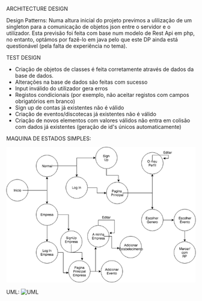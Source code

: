 ARCHITECTURE DESIGN

Design Patterns:
  Numa altura inicial do projeto previmos a ulilização de um singleton para a comunicação de objetos json entre o servidor e o utilizador. Esta previsão foi feita com base num modelo de Rest Api em php, no entanto, optámos por fazê-lo em java pelo que este DP ainda está questionável (pela falta de experiência no tema). 


TEST DESIGN

- Criação de objetos de classes é feita corretamente através de dados da base de dados.
- Alterações na base de dados são feitas com sucesso
- Input inválido do utilizador gera erros
- Registos condicionais (por exemplo, não aceitar registos com campos obrigatórios em branco)
- Sign up de contas já existentes não é válido
- Criaçâo de eventos/discotecas já existentes não é válido
- Criação de novos elementos com valores válidos não entra em colisão com dados já existentes (geração de id's únicos automaticamente)


MAQUINA DE ESTADOS SIMPLES:

![StateMachine1](https://github.com/PedroMiguelSilva/Nite/blob/master/FInal.png)

UML:
![UML](https://github.com/PedroMiguelSilva/Nite/blob/master/UMl.png)

